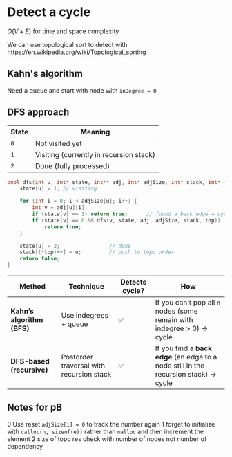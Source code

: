 
# Detect a cycle
$O(V+E)$ for time and space complexity <br>

We can use topological sort to detect with
https://en.wikipedia.org/wiki/Topological_sorting

## Kahn's algorithm
Need a queue and start with node with `inDegree = 0`

## DFS approach
| State | Meaning                                 |
| ----- | --------------------------------------- |
| `0`   | Not visited yet                         |
| `1`   | Visiting (currently in recursion stack) |
| `2`   | Done (fully processed)                  |
```c
bool dfs(int u, int* state, int** adj, int* adjSize, int* stack, int* top) {
    state[u] = 1; // visiting

    for (int i = 0; i < adjSize[u]; i++) {
        int v = adj[u][i];
        if (state[v] == 1) return true;      // found a back edge → cycle
        if (state[v] == 0 && dfs(v, state, adj, adjSize, stack, top)) 
            return true;
    }

    state[u] = 2;                // done
    stack[(*top)++] = u;         // push to topo order
    return false;
}
```

| Method                     | Technique                                | Detects cycle? | How                                                                                  |
| -------------------------- | ---------------------------------------- | -------------- | ------------------------------------------------------------------------------------ |
| **Kahn’s algorithm (BFS)** | Use indegrees + queue                    | ✅              | If you can’t pop all `n` nodes (some remain with indegree > 0) → cycle               |
| **DFS-based (recursive)**  | Postorder traversal with recursion stack | ✅              | If you find a **back edge** (an edge to a node still in the recursion stack) → cycle |


## Notes for pB
0 Use reset `adjSize[i] = 0` to track the number again
1 forget to initialize with `calloc(n, sizeof(e))` rather than `malloc` and then increment the element
2 size of topo res check with number of nodes not number of dependency
